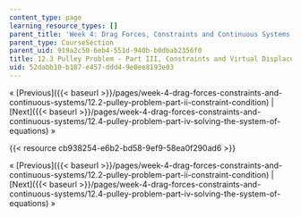 ```yaml
---
content_type: page
learning_resource_types: []
parent_title: 'Week 4: Drag Forces, Constraints and Continuous Systems'
parent_type: CourseSection
parent_uid: 919a2c50-6eb4-551d-940b-b0dbab2356f0
title: 12.3 Pulley Problem - Part III, Constraints and Virtual Displacement Arguments
uid: 52dabb10-b187-e457-ddd4-9e0ee8193e03
---
```


« [Previous]({{< baseurl >}}/pages/week-4-drag-forces-constraints-and-continuous-systems/12.2-pulley-problem-part-ii-constraint-condition) | [Next]({{< baseurl >}}/pages/week-4-drag-forces-constraints-and-continuous-systems/12.4-pulley-problem-part-iv-solving-the-system-of-equations) »

{{< resource cb938254-e6b2-bd58-9ef9-58ea0f290ad6 >}}

« [Previous]({{< baseurl >}}/pages/week-4-drag-forces-constraints-and-continuous-systems/12.2-pulley-problem-part-ii-constraint-condition) | [Next]({{< baseurl >}}/pages/week-4-drag-forces-constraints-and-continuous-systems/12.4-pulley-problem-part-iv-solving-the-system-of-equations) »